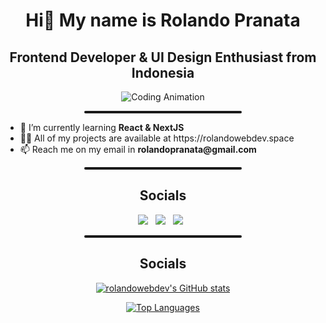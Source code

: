<div align="center">
   <h1>Hi👋 My name is Rolando Pranata</h1>
   <h2>Frontend Developer & UI Design Enthusiast from Indonesia</h2>
   
   <img alt="Coding Animation"
      src="https://raw.githubusercontent.com/gist/patevs/b007a0e98fb216438d4cbf559fac4166/raw/88f20c9d749d756be63f22b09f3c4ac570bc5101/programming.gif" />

   <hr style="height: 4px; margin-block: 12px; width: 50%; border: none; border-radius: 12px;"/>

   <ul align="left">
      <li>🌱 I’m currently learning <span style="font-weight: bold">React & NextJS</span></li>
      <li>👨‍💻 All of my projects are available at https://rolandowebdev.space</li>
      <li>📫 Reach me on my email in <span style="font-weight: bold;">rolandopranata@gmail.com</span></li>
   </ul>
      
   <hr style="height: 4px; margin-block: 12px; width: 50%; border: none; border-radius: 12px;"/>

   ## Socials
   
   <a href="http://www.instagram.com/rolandowebdev" target="_blank" rel="noreferrer"><img src="https://img.shields.io/badge/Instagram-E4405F?style=for-the-    badge&logo=instagram&logoColor=white" /></a>&nbsp;&nbsp;
   <a href="https://www.linkedin.com/in/rolandowebdev" target="_blank" rel="noreferrer"><img src="https://img.shields.io/badge/LinkedIn-0077B5?style=for-the-badge&logo=linkedin&logoColor=white"/></a>&nbsp;&nbsp;
   <a href="https://www.twitter.com/rolandowebdev" target="_blank" rel="noreferrer"><img src="https://img.shields.io/badge/Twitter-1DA1F2?style=for-the-badge&logo=twitter&logoColor=white" /></a>&nbsp;&nbsp;

   <hr style="height: 4px; margin-block: 12px; width: 50%; border: none; border-radius: 12px;"/>
   
   ## Socials
   
   <a href="http://www.github.com/rolandowebdev"><img src="https://github-readme-stats.vercel.app/api?username=rolandowebdev&show_icons=true&hide=&count_private=true&title_color=0891b2&text_color=ffffff&icon_color=0891b2&bg_color=1c1917&hide_border=true&show_icons=true" alt="rolandowebdev's GitHub stats"/></a>

   <a href="https://github.com/rolandowebdev" align="left"><img src="https://github-readme-stats.vercel.app/api/top-langs/?username=rolandowebdev&langs_count=10&title_color=0891b2&text_color=ffffff&icon_color=0891b2&bg_color=1c1917&hide_border=true&locale=en&custom_title=Top%20%Languages" alt="Top Languages"/></a>
   
</div>
